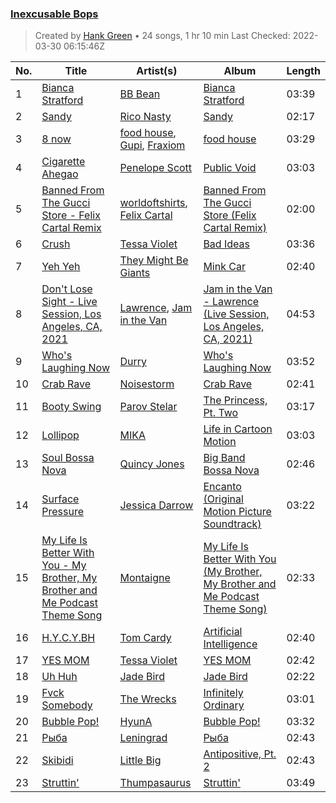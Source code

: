 ### [Inexcusable Bops](https://open.spotify.com/playlist/1EsozxnoOIr5u6iMfmobfh)

> 
> Created by [Hank Green](https://open.spotify.com/user/12159652660) • 24 songs, 1 hr 10 min
> Last Checked: 2022-03-30 06:15:46Z

| No. | Title | Artist(s) | Album | Length |
|---|---|---|---|---|
| 1 | [Bianca Stratford](https://open.spotify.com/track/0uoyRcSBbBsHFpMHmYBJ0j) | [BB Bean](https://open.spotify.com/artist/6qtT7XeCxRIWLqYLN9cVlQ) | [Bianca Stratford](https://open.spotify.com/album/4FQZiC04TLMcYed1nrvqLa) | 03:39 |
| 2 | [Sandy](https://open.spotify.com/track/2jK09xyR9psh1uhNQI40Rk) | [Rico Nasty](https://open.spotify.com/artist/2OaHYHb2XcFPvqL3VsyPzU) | [Sandy](https://open.spotify.com/album/00n7lFc5J6Hiy4o6bt45pF) | 02:17 |
| 3 | [8 now](https://open.spotify.com/track/3lzX0mU3pfXOQRnH0ryZJR) | [food house](https://open.spotify.com/artist/41f6TKH0EoBnj3N4xIp26g), [Gupi](https://open.spotify.com/artist/3YOvdmjSEwOqRAJ0ttfwCx), [Fraxiom](https://open.spotify.com/artist/04Y5zXsFqYRzDr6tMXj6aL) | [food house](https://open.spotify.com/album/3JBuWWY8OCHXMcQz5xxxCr) | 03:29 |
| 4 | [Cigarette Ahegao](https://open.spotify.com/track/6UYJYgY8VRo6mKrhgTe1CF) | [Penelope Scott](https://open.spotify.com/artist/3u6lPufHw4Oww6D88rv6sB) | [Public Void](https://open.spotify.com/album/0G2RxSCixG5Nl6jpjwiw2g) | 03:03 |
| 5 | [Banned From The Gucci Store - Felix Cartal Remix](https://open.spotify.com/track/2tKXPegz8xkBtUbs8LJZ1U) | [worldoftshirts](https://open.spotify.com/artist/2sAqwtdDnl6fhh15uRx7dZ), [Felix Cartal](https://open.spotify.com/artist/6roDXEmZ6AARdOUv6x5U2v) | [Banned From The Gucci Store (Felix Cartal Remix)](https://open.spotify.com/album/4s9JakoXZLR0s8ODI0pfxp) | 02:00 |
| 6 | [Crush](https://open.spotify.com/track/6MYJv37Mpj5njLLbxKWNun) | [Tessa Violet](https://open.spotify.com/artist/5DD5GZd4ElmQTy9NleMvKJ) | [Bad Ideas](https://open.spotify.com/album/39y7WSuhOKLmxWP7ElwWFl) | 03:36 |
| 7 | [Yeh Yeh](https://open.spotify.com/track/3I1R501QZxedpBkmD6LGmv) | [They Might Be Giants](https://open.spotify.com/artist/6zB02lwP6L6ZH32nggQiJT) | [Mink Car](https://open.spotify.com/album/6irRPdmPps1PLwiA8qPans) | 02:40 |
| 8 | [Don't Lose Sight - Live Session, Los Angeles, CA, 2021](https://open.spotify.com/track/1XHHGmuKMoASN0Q6r2q7X6) | [Lawrence](https://open.spotify.com/artist/5rwUYLyUq8gBsVaOUcUxpE), [Jam in the Van](https://open.spotify.com/artist/1CUVxHzaFXiqedLmCt1pKa) | [Jam in the Van - Lawrence (Live Session, Los Angeles, CA, 2021)](https://open.spotify.com/album/64Jbv5v63M71jajoIi0vXR) | 04:53 |
| 9 | [Who's Laughing Now](https://open.spotify.com/track/2upp8DCqGyzL4UquAoy9Uf) | [Durry](https://open.spotify.com/artist/6zpptMjiapn5PB0Y5k3xWN) | [Who's Laughing Now](https://open.spotify.com/album/7fpazXDPdgixjbdsfBzJ8u) | 03:52 |
| 10 | [Crab Rave](https://open.spotify.com/track/4qDHt2ClApBBzDAvhNGWFd) | [Noisestorm](https://open.spotify.com/artist/2BuSNpxpMGJGiAAWJYJT2t) | [Crab Rave](https://open.spotify.com/album/2lppc5R9jiNgGoB7qXPWlr) | 02:41 |
| 11 | [Booty Swing](https://open.spotify.com/track/3sMleqdCDalZ6xsAQe8xuY) | [Parov Stelar](https://open.spotify.com/artist/65EXuYHVoehCKqp0kOS6px) | [The Princess, Pt. Two](https://open.spotify.com/album/7p72vm3axkMsrAMBwl7d3T) | 03:17 |
| 12 | [Lollipop](https://open.spotify.com/track/1JAnC4VkVIbO7C6Vislnue) | [MIKA](https://open.spotify.com/artist/5MmVJVhhYKQ86izuGHzJYA) | [Life in Cartoon Motion](https://open.spotify.com/album/4wKkXYJXQWDa9sndBSx0gI) | 03:03 |
| 13 | [Soul Bossa Nova](https://open.spotify.com/track/0Jw3cPBXlGnA6DEJrZSTI0) | [Quincy Jones](https://open.spotify.com/artist/3rxIQc9kWT6Ueg4BhnOwRK) | [Big Band Bossa Nova](https://open.spotify.com/album/1KSOL1jvue2lfcdsNZ7YN8) | 02:46 |
| 14 | [Surface Pressure](https://open.spotify.com/track/760jhRscwGbIIe1m1IIQpU) | [Jessica Darrow](https://open.spotify.com/artist/4vdAAzZBUKbsrvHi6UR7B7) | [Encanto (Original Motion Picture Soundtrack)](https://open.spotify.com/album/25L8ck3KGcmCo3901ztPzR) | 03:22 |
| 15 | [My Life Is Better With You - My Brother, My Brother and Me Podcast Theme Song](https://open.spotify.com/track/0CDc8HSuMYJSB4BcIYIZm7) | [Montaigne](https://open.spotify.com/artist/1ZcnsSFqWusWlRK01vKE6b) | [My Life Is Better With You (My Brother, My Brother and Me Podcast Theme Song)](https://open.spotify.com/album/4QhhZrUr5jrb4HplR9o98J) | 02:33 |
| 16 | [H.Y.C.Y.BH](https://open.spotify.com/track/0yNZ63pUbmxX0xYzZEQr2j) | [Tom Cardy](https://open.spotify.com/artist/0hQBkU2vuMYXucmd89JUSw) | [Artificial Intelligence](https://open.spotify.com/album/0p3PojNPjYC8LHkJCwinTd) | 02:40 |
| 17 | [YES MOM](https://open.spotify.com/track/3imd2WJDPDoIOyqDmw3plc) | [Tessa Violet](https://open.spotify.com/artist/5DD5GZd4ElmQTy9NleMvKJ) | [YES MOM](https://open.spotify.com/album/3vE82WGpKX2oHOC8qbCjOS) | 02:42 |
| 18 | [Uh Huh](https://open.spotify.com/track/3ZAJJoHHCVGLIoScl26Hf4) | [Jade Bird](https://open.spotify.com/artist/7D8LuVnlyu91ndcPe70j7S) | [Jade Bird](https://open.spotify.com/album/34RIeuzZA8ySXCbsEd62jG) | 02:22 |
| 19 | [Fvck Somebody](https://open.spotify.com/track/1GU6oaDhWaypMzfP51BYKo) | [The Wrecks](https://open.spotify.com/artist/458aS6ALc3QkzwfR5USt34) | [Infinitely Ordinary](https://open.spotify.com/album/74IXMUg7W8OvCjdTeCTtLx) | 03:01 |
| 20 | [Bubble Pop!](https://open.spotify.com/track/59JkwCdGIMTZYb0j75vebU) | [HyunA](https://open.spotify.com/artist/3UwlejyX2b458azZ7eCnHb) | [Bubble Pop!](https://open.spotify.com/album/3ejtzmi1xzQMl8JtJruZPp) | 03:32 |
| 21 | [Рыба](https://open.spotify.com/track/1rytOMtViLDF54SoUbE41r) | [Leningrad](https://open.spotify.com/artist/2a3EJeQjcAelthFGr5bzQC) | [Рыба](https://open.spotify.com/album/5WzgDN5E0QXXQcLUggN3iW) | 02:43 |
| 22 | [Skibidi](https://open.spotify.com/track/4F4TGsDYacEbw4PLAIyJ2e) | [Little Big](https://open.spotify.com/artist/0pnd3MP2rxAzljR9AqXUJB) | [Antipositive, Pt. 2](https://open.spotify.com/album/0kIcx4ojwAIHwIIPPm7UnN) | 02:43 |
| 23 | [Struttin'](https://open.spotify.com/track/4APBpdRfl41B6cFkgjpIXz) | [Thumpasaurus](https://open.spotify.com/artist/13peDbMKVZpn5nanRC96WJ) | [Struttin'](https://open.spotify.com/album/4gobjLyn56gtl3BBaQPjcy) | 03:49 |
